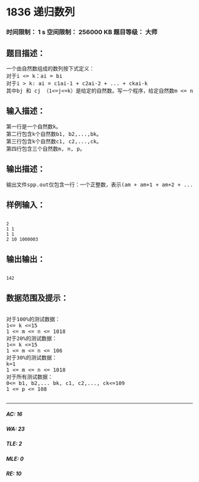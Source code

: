 # 1836 递归数列   
### 时间限制： 1 s     空间限制： 256000 KB     题目等级： 大师  
## 题目描述：  

<pre>
一个由自然数组成的数列按下式定义：
对于i <= k：ai = bi 
对于i > k: ai = c1ai-1 + c2ai-2 + ... + ckai-k
其中bj 和 cj （1<=j<=k）是给定的自然数。写一个程序，给定自然数m <= n, 计算am + am+1 + am+2 + ... + an, 并输出它除以给定自然数p的余数的值。 
</pre>
  
  
## 输入描述：  

<pre>
第一行是一个自然数k。
第二行包含k个自然数b1, b2,...,bk。
第三行包含k个自然数c1, c2,...,ck。
第四行包含三个自然数m, n, p。
</pre>
  
  
## 输出描述：  

<pre>
输出文件spp.out仅包含一行：一个正整数，表示(am + am+1 + am+2 + ... + an) mod p的值。
</pre>
  
  
## 样例输入：  

<pre><code>
2
1 1
1 1
2 10 1000003
</code></pre>
  
  
## 输出输出：  

<pre><code>
142
</code></pre>
  
  
## 数据范围及提示：  

<pre>

对于100%的测试数据：
1<= k <=15
1 <= m <= n <= 1018
对于20%的测试数据：
1<= k <=15
1 <= m <= n <= 106
对于30%的测试数据：
k=1
1 <= m <= n <= 1018
对于所有测试数据：  
0<= b1, b2,... bk, c1, c2,..., ck<=109
1 <= p <= 108

</pre>
  
  
***  

##### AC: 16  
##### WA: 23  
##### TLE: 2  
##### MLE: 0  
##### RE: 10  
